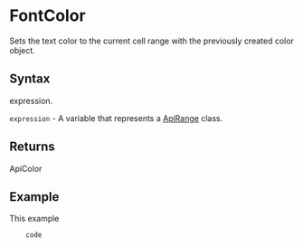 # FontColor

Sets the text color to the current cell range with the previously created color object.

## Syntax

expression.

`expression` - A variable that represents a [ApiRange](../ApiRange.md) class.

## Returns

ApiColor

## Example

This example

```javascript
	code
```